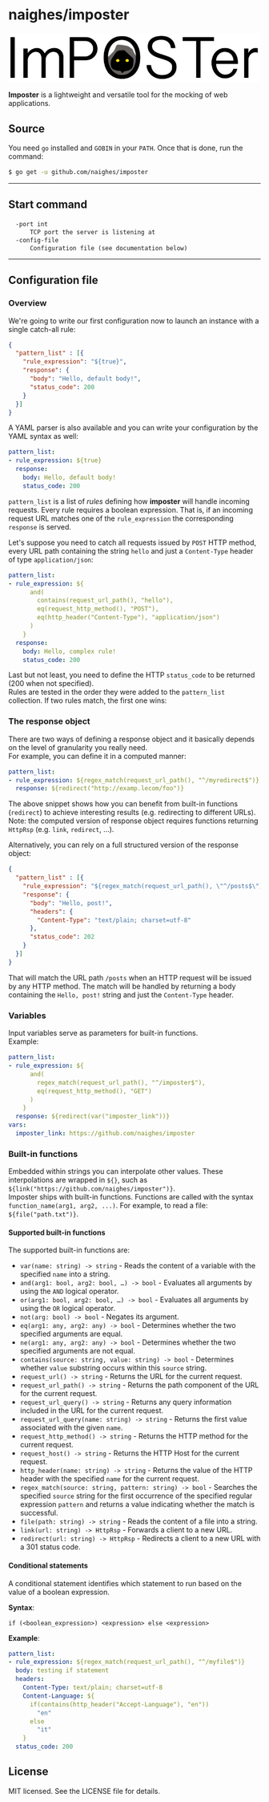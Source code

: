 # naighes/imposter

![Imposter Logo](https://raw.githubusercontent.com/naighes/imposter/master/readme_files/logo.png)

**Imposter** is a lightweight and versatile tool for the mocking of web applications.

## Source
You need `go` installed and `GOBIN` in your `PATH`. Once that is done, run the
command:
```sh
$ go get -u github.com/naighes/imposter
```

---

## Start command
```console
  -port int
      TCP port the server is listening at
  -config-file
      Configuration file (see documentation below)
```

---

## Configuration file

### Overview

We're going to write our first configuration now to launch an instance with a single catch-all rule:

```json
{
  "pattern_list" : [{
    "rule_expression": "${true}",
    "response": {
      "body": "Hello, default body!",
      "status_code": 200
    }
  }]
}
```

A YAML parser is also available and you can write your configuration by the YAML syntax as well:

```yaml
pattern_list:
- rule_expression: ${true}
  response:
    body: Hello, default body!
    status_code: 200
```

`pattern_list` is a list of _rules_ defining how **imposter** will handle incoming requests. Every rule requires a boolean expression. That is, if an incoming request URL matches one of the `rule_expression` the corresponding `response` is served.  

Let's suppose you need to catch all requests issued by `POST` HTTP method, every URL path containing the string `hello` and just a `Content-Type` header of type `application/json`:

```yaml
pattern_list:
- rule_expression: ${
      and(
        contains(request_url_path(), "hello"),
        eq(request_http_method(), "POST"),
        eq(http_header("Content-Type"), "application/json")
      )
    }
  response:
    body: Hello, complex rule!
    status_code: 200
```

Last but not least, you need to define the HTTP `status_code` to be returned (200 when not specified).  
Rules are tested in the order they were added to the `pattern_list` collection. If two rules match, the first one wins:

### The response object

There are two ways of defining a response object and it basically depends on the level of granularity you really need.  
For example, you can define it in a computed manner:

```yaml
pattern_list:
- rule_expression: ${regex_match(request_url_path(), "^/myredirect$")}
  response: ${redirect("http://examp.lecom/foo")}
```

The above snippet shows how you can benefit from built-in functions (`redirect`) to achieve interesting results (e.g. redirecting to different URLs).  
Note: the computed version of response object requires functions returning `HttpRsp` (e.g. `link`, `redirect`, …).  

Alternatively, you can rely on a full structured version of the response object:

```json
{
  "pattern_list" : [{
    "rule_expression": "${regex_match(request_url_path(), \"^/posts$\")}",
    "response": {
      "body": "Hello, post!",
      "headers": {
        "Content-Type": "text/plain; charset=utf-8"
      },
      "status_code": 202
    }
  }]
}
```

That will match the URL path `/posts` when an HTTP request will be issued by any HTTP method. The match will be handled by returning a body containing the `Hello, post!` string and just the `Content-Type` header.

### Variables

Input variables serve as parameters for built-in functions.  
Example:  

```yaml
pattern_list:
- rule_expression: ${
      and(
        regex_match(request_url_path(), "^/imposter$"),
        eq(request_http_method(), "GET")
      )
    }
  response: ${redirect(var("imposter_link"))}
vars:
  imposter_link: https://github.com/naighes/imposter
```

### Built-in functions

Embedded within strings you can interpolate other values. These interpolations are wrapped in `${}`, such as `${link("https://github.com/naighes/imposter")}`.  
Imposter ships with built-in functions. Functions are called with the syntax `function_name(arg1, arg2, ...)`. For example, to read a file: `${file("path.txt")}`.

#### Supported built-in functions
The supported built-in functions are:  

 * `var(name: string) -> string` - Reads the content of a variable with the specified `name` into a string.
 * `and(arg1: bool, arg2: bool, …) -> bool` - Evaluates all arguments by using the `AND` logical operator.
 * `or(arg1: bool, arg2: bool, …) -> bool` - Evaluates all arguments by using the `OR` logical operator.
 * `not(arg: bool) -> bool` - Negates its argument.
 * `eq(arg1: any, arg2: any) -> bool` - Determines whether the two specified arguments are equal.
 * `ne(arg1: any, arg2: any) -> bool` - Determines whether the two specified arguments are not equal.
 * `contains(source: string, value: string) -> bool` - Determines whether `value` substring occurs within this `source` string.
 * `request_url() -> string` - Returns the URL for the current request.
 * `request_url_path() -> string` - Returns the path component of the URL for the current request.
 * `request_url_query() -> string` - Returns any query information included in the URL for the current request.
 * `request_url_query(name: string) -> string` - Returns the first value associated with the given `name`.
 * `request_http_method() -> string` - Returns the HTTP method for the current request.
 * `request_host() -> string` - Returns the HTTP Host for the current request.
 * `http_header(name: string) -> string` - Returns the value of the HTTP header with the specified `name` for the current request.
 * `regex_match(source: string, pattern: string) -> bool` - Searches the specified `source` string for the first occurrence of the specified regular expression `pattern` and returns a value indicating whether the match is successful.
 * `file(path: string) -> string` - Reads the content of a file into a string.
 * `link(url: string) -> HttpRsp` - Forwards a client to a new URL.
 * `redirect(url: string) -> HttpRsp` - Redirects a client to a new URL with a 301 status code.

#### Conditional statements
A conditional statement identifies which statement to run based on the value of a boolean expression.  

**Syntax**:  

```
if (<boolean_expression>) <expression> else <expression>
```

**Example**:  

```yaml
pattern_list:
- rule_expression: ${regex_match(request_url_path(), "^/myfile$")}
  body: testing if statement
  headers:
    Content-Type: text/plain; charset=utf-8
    Content-Language: ${
      if(contains(http_header("Accept-Language"), "en"))
        "en"
      else
        "it"
    }
  status_code: 200
```

## License

MIT licensed. See the LICENSE file for details.
